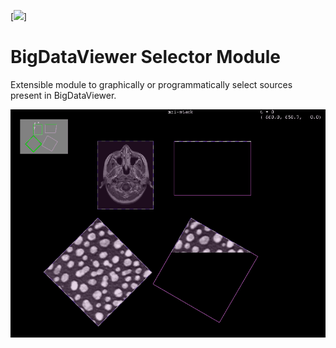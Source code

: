 [![](https://travis-ci.com/github/NicoKiaru/bigdataviewer-selector)]

# BigDataViewer Selector Module

Extensible module to graphically or programmatically select sources present in BigDataViewer.

![Selector Demo](demo/DemoSelector.gif)
